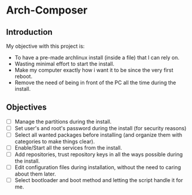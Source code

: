 # Arch-Composer
## Introduction
My objective with this project is:
 - To have a pre-made archlinux install (inside a file) that I can rely on.
 - Wasting minimal effort to start the install.
 - Make my computer exactly how i want it to be since the very first reboot.
 - Remove the need of being in front of the PC all the time during the install.

## Objectives
 - [ ] Manage the partitions during the install.
 - [ ] Set user's and root's password during the install (for security reasons)
 - [ ] Select all wanted packages before installing (and organize them with categories to make things clear).
 - [ ] Enable/Start all the services from the install.
 - [ ] Add repositories, trust repository keys in all the ways possible during the install.
 - [ ] Edit configuration files during installation, without the need to caring about them later.
 - [ ] Select bootloader and boot method and letting the script handle it for me.
